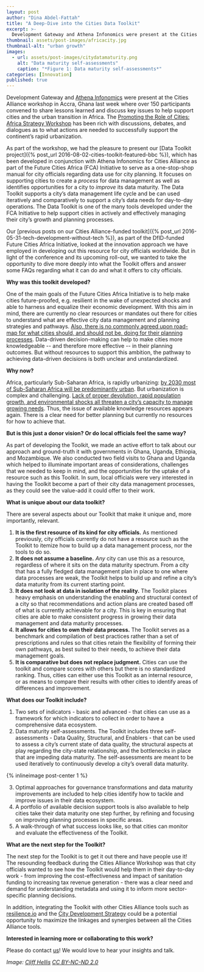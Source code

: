 ```yaml
---
layout: post
author: "Dina Abdel-Fattah"
title: "A Deep-Dive into the Cities Data Toolkit" 
excerpt: >-
  Development Gateway and Athena Infonomics were present at the Cities Alliance workshop in Accra, Ghana last week where over 150 participants convened to share lessons learned and discuss key issues to help support cities and the urban transition in Africa. The Promoting the Role of Cities: Africa Strategy Workshop has been rich with discussions, debates, and dialogues as to what actions are needed to successfully support the continent’s rapid urbanization....
thumbnail: assets/post-images/africacity.jpg
thumbnail-alt: "urban growth"
images:
  - url: assets/post-images/citydatamaturity.png
    alt: "Data maturity self-assessments"
    caption: "*Figure 1: Data maturity self-assessments*"
categories: [Innovation]
published: true
---
```


Development Gateway and [Athena Infonomics](https://www.athenainfonomics.in) were present at the Cities Alliance workshop in Accra, Ghana last week where over 150 participants convened to share lessons learned and discuss key issues to help support cities and the urban transition in Africa. The [Promoting the Role of Cities: Africa Strategy Workshop](http://www.citiesalliance.org/node/5814) has been rich with discussions, debates, and dialogues as to what actions are needed to successfully support the continent’s rapid urbanization. 

As part of the workshop, we had the pleasure to present our [Data Toolkit project]({% post_url 2016-08-02-cities-toolkit-featured-bbc %}), which has been developed in conjunction with Athena Infonomics for Cities Alliance as part of the Future Cities Africa (FCA) Initiative to serve as a one-stop-shop manual for city officials regarding data use for city planning. It focuses on supporting cities to create a *process* for data management as well as identifies opportunities for a city to *improve* its data maturity. The Data Toolkit supports a city’s data management life cycle and be can used iteratively and comparatively to support a city’s data needs for day-to-day operations. The Data Toolkit is one of the many tools developed under the FCA Initiative to help support cities in actively and effectively managing their city’s growth and planning processes.

Our [previous posts on our Cities Alliance-funded toolkit]({% post_url 2016-05-31-tech-development-without-tech %}), as part of the DfID-funded Future Cities Africa Initiative, looked at the innovation approach we have employed in developing out this resource for city officials worldwide. But in light of the conference and its upcoming roll-out, we wanted to take the opportunity to dive more deeply into what the Toolkit offers and answer some FAQs regarding what it can do and what it offers to city officials. 
 
**Why was this toolkit developed?**

One of the main goals of the Future Cities Africa Initiative is to help make cities future-proofed, e.g. resilient in the wake of unexpected shocks and able to harness and equalize their economic development. With this aim in mind, there are currently no clear resources or mandates out there for cities to understand what are effective city data management and planning strategies and pathways. [Also, there is no commonly agreed upon road-map for what cities should, and should not be, doing for their planning processes](http://unhabitat.org/the-state-of-planning-in-africa/). Data-driven decision-making can help to make cities more knowledgeable -- and therefore more effective -- in their planning outcomes. But without resources to support this ambition, the pathway to achieving data-driven decisions is both unclear and unstandardized.

**Why now?**

Africa, particularly Sub-Saharan Africa, is rapidly urbanizing: [by 2030 most of Sub-Saharan Africa will be predominantly urban](https://www.citiesalliance.org/sites/citiesalliance.org/files/CA_Docs/resources/paper-pres/ssa/eng/chap_2.pdf). But urbanization is complex and challenging. [Lack of proper devolution, rapid population growth, and environmental shocks all threaten a city’s capacity to manage growing needs](http://www.citylab.com/politics/2015/03/why-africas-booming-cities-need-more-autonomy-in-urban-planning/386585/). Thus, the issue of available knowledge resources appears again. There is a clear need for better planning but currently no resources for how to achieve that.
 
**But is this just a donor vision? Or do local officials feel the same way?**

As part of developing the Toolkit, we made an active effort to talk about our approach and ground-truth it with governments in Ghana, Uganda, Ethiopia, and Mozambique. We also conducted two field visits to Ghana and Uganda which helped to illuminate important areas of considerations, challenges that we needed to keep in mind, and the opportunities for the uptake of a resource such as this Toolkit. In sum, local officials were very interested in having the Toolkit become a part of their city data management processes, as they could see the value-add it could offer to their work.

**What is unique about our data toolkit?**

There are several aspects about our Toolkit that make it unique and, more importantly, relevant.  

1.	**It is the first resource of its kind for city officials.** As mentioned previously, city officials currently do not have a resource such as the Toolkit to itemize how to build up a data management process, nor the tools to do so.
2.	**It does not assume a baseline.** *Any* city can use this as a resource, regardless of where it sits on the data maturity spectrum. From a city that has a fully fledged data management plan in place to one where data processes are weak, the Toolkit helps to build up and refine a city’s data maturity from its current starting point.
3.	**It does not look at data in isolation of the reality.** The Toolkit places heavy emphasis on understanding the enabling and structural context of a city so that recommendations and action plans are created based off of what is currently achievable for a city. This is key in ensuring that cities are able to make consistent progress in growing their data management and data maturity processes.
4.	**It allows for cities to own their data process.** The Toolkit serves as a benchmark and compilation of best practices rather than a set of prescriptions and rules so that cities retain the flexibility of forming their own pathways, as best suited to their needs, to achieve their data management goals.
5.	**It is comparative but does not replace judgment.** Cities can use the toolkit and compare scores with others but there is no standardized ranking. Thus, cities can either use this Toolkit as an internal resource, or as means to compare their results with other cities to identify areas of differences and improvement.

**What does our Toolkit include?**

1.	Two sets of indicators - basic and advanced - that cities can use as a framework for which indicators to collect in order to have a comprehensive data ecosystem.
2.	Data maturity self-assessments. The Toolkit includes three self-assessments - Data Quality, Structural, and Enablers - that can be used to assess a city’s current state of data quality, the structural aspects at play regarding the city-state relationship, and the bottlenecks in place that are impeding data maturity. The self-assessments are meant to be used iteratively to continuously develop a city’s overall data maturity.

{% inlineimage post-center 1 %}

3.	Optimal approaches for governance transformations and data maturity improvements are included to help cities identify how to tackle and improve issues in their data ecosystem.
4.	A portfolio of available decision support tools is also available to help cities take their data maturity one step further, by refining and focusing on improving planning processes in specific areas.
5.	A walk-through of what success looks like, so that cities can monitor and evaluate the effectiveness of the Toolkit.

**What are the next step for the Toolkit?**

The next step for the Toolkit is to get it out there and have people use it! The resounding feedback during the Cities Alliance Workshop was that city officials wanted to see how the Toolkit would help them in their day-to-day work - from improving the cost-effectiveness and impact of sanitation funding to increasing tax revenue generation - there was a clear need and demand for understanding metadata and using it to inform more sector-specific planning decisions.

In addition, integrating the Toolkit with other Cities Alliance tools such as [resilience.io](http://resilience.io) and the [City Development Strategy](http://www.citiesalliance.org/cds) could be a potential opportunity to maximize the linkages and synergies between all the Cities Alliance tools. 

**Interested in learning more or collaborating to this work?** 

Please do contact [us](mailto:info@opengovhub.org)! We would love to hear your insights and talk.

*Image: [Cliff Hellis](https://www.flickr.com/photos/30099537@N02/7105129557/) [CC BY-NC-ND 2.0](https://creativecommons.org/licenses/by-nc-nd/2.0/)*
